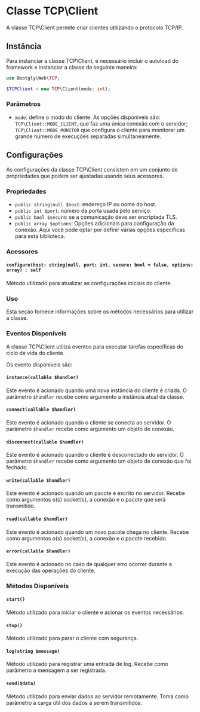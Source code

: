 # Classe TCP\Client

A classe TCP\Client permite criar clientes utilizando o protocolo TCP/IP.

## Instância

Para instanciar a classe TCP\Client, é necessário incluir o autoload do framework e instanciar a classe da seguinte maneira:

```php
use Bootgly\Web\TCP;

$TCPClient = new TCP\Client(mode: int);
```

### Parâmetros

- `mode`: define o modo do cliente. As opções disponíveis são: `TCP\Client::MODE_CLIENT`, que faz uma única conexão com o servidor; `TCP\Client::MODE_MONITOR` que configura o cliente para monitorar um grande número de execuções separadas simultaneamente.

## Configurações

As configurações da classe TCP\Client consistem em um conjunto de propriedades que podem ser ajustadas usando seus acessores.

### Propriedades

- `public string|null $host`: endereço IP ou nome do host.
- `public int $port`: número da porta usada pelo serviço.
- `public bool $secure`: se a comunicação deve ser encriptada TLS.
- `public array $options`: Opções adicionais para configuração da conexão. Aqui você pode optar por definir várias opções específicas para esta biblioteca.

### Acessores

#### `configure(host: string|null, port: int, secure: bool = false, options: array) : self`

Método utilizado para atualizar as configurações iniciais do cliente.

### Uso

Esta seção fornece informações sobre os métodos necessários para utilizar a classe.

### Eventos Disponíveis

A classe TCP\Client utiliza eventos para executar tarefas específicas do ciclo de vida do cliente.

Os evento disponíveis são:

#### `instance(callable $handler)`

Este evento é acionado quando uma nova instância do cliente é criada. O parâmetro `$handler` recebe como argumento a instância atual da classe.

#### `connect(callable $handler)`

Este evento é acionado quando o cliente se conecta ao servidor. O parâmetro `$handler` recebe como argumento um objeto de conexão.

#### `disconnect(callable $handler)`

Este evento é acionado quando o cliente é desconectado do servidor. O parâmetro `$handler` recebe como argumento um objeto de conexão que foi fechado.

#### `write(callable $handler)`

Este evento é acionado quando um pacote é escrito no servidor. Recebe como argumentos o(s) socket(s), a conexão e o pacote que será transmitido.

#### `read(callable $handler)`

Este evento é acionado quando um novo pacote chega no cliente. Recebe como argumentos o(s) socket(s), a conexão e o pacote recebido.

#### `error(callable $handler)`

Este evento é acionado no caso de qualquer erro ocorrer durante a execução das operações do cliente.

### Métodos Disponíveis

#### `start()`

Método utilizado para iniciar o cliente e acionar os eventos necessários.

#### `stop()`

Método utilizado para parar o cliente com segurança.

#### `log(string $message)`

Método utilizado para registrar uma entrada de log. Recebe como parâmetro a mensagem a ser registrada.

#### `send($data)`

Método utilizado para enviar dados ao servidor remotamente. Toma como parâmetro a carga útil dos dados a serem transmitidos.
